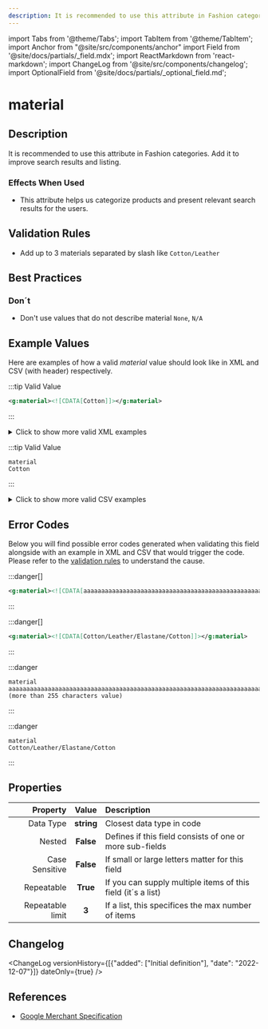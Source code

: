 ```yaml
---
description: It is recommended to use this attribute in Fashion categories. Add it to improve search results and listing.
---
```


import Tabs from '@theme/Tabs';
import TabItem from '@theme/TabItem';
import Anchor from "@site/src/components/anchor"
import Field from '@site/docs/partials/_field.mdx';
import ReactMarkdown from 'react-markdown';
import ChangeLog from '@site/src/components/changelog';
import OptionalField from '@site/docs/partials/_optional_field.md';

# material

<OptionalField/>

## Description

It is recommended to use this attribute in Fashion categories. Add it to improve search results and listing.



### Effects When Used

- This attribute helps us categorize products and present relevant search results for the users.









## Validation Rules

- Add up to 3 materials separated by slash like `Cotton/Leather`


## Best Practices



### Don´t

- Don't use values that do not describe material `None`, `N/A`




## Example Values

Here are examples of how a valid *material* value  should look like in XML and CSV (with header) respectively.

<Tabs>
  <TabItem value="valid_xml" label="XML" default>

:::tip Valid Value

```xml
<g:material><![CDATA[Cotton]]></g:material>
```

:::

<details>
  <summary>Click to show more valid XML examples</summary>
  <div>

```xml
<g:material><![CDATA[Cotton]]></g:material>
```

```xml
<g:material><![CDATA[Cotton/Leather]]></g:material>
```


  </div>
</details>

 </TabItem>
  <TabItem value="valid_csv" label="CSV">

:::tip Valid Value

```csv
material
Cotton
```

:::

<details>
  <summary>Click to show more valid CSV examples</summary>
  <div>

```csv
material
Cotton
```

```csv
material
Cotton/Leather
```


  </div>
</details>

  </TabItem>
</Tabs>

## Error Codes

Below you will find possible error codes generated when validating this field alongside with an example in XML and CSV that would trigger the code. Please refer to the [validation rules](#validation-rules) to understand the cause.

<Tabs>
  <TabItem value="invalid_xml" label="XML" default>

:::danger[**<Anchor id="validation_invalid_length" title="validation_invalid_length" />**]


```xml
<g:material><![CDATA[aaaaaaaaaaaaaaaaaaaaaaaaaaaaaaaaaaaaaaaaaaaaaaaaaaaaaaaaaaaaaaaaaaaaaaaaaaaaaaaaaaaaaaaaaaaaaaaaaaaaaaaaaaaaaaaaaaaaaaaaaaaaaaaaaaaaaaaaaaaaaaaaaaaaaaaaaaaaaaaaaaaaaaaaaaaaaaaaaaaaaaaaaaaaaaaaaaaaaaaaaaaaaaaaaaaaaaaaaaaaaaaaaaaaaaaaaaaaaaaaaaaaaaaaaaaaaaaa (more than 255 characters value)]]></g:material>
```

:::

:::danger[**<Anchor id="validation_too_many_repetitions" title="validation_too_many_repetitions" />**]


```xml
<g:material><![CDATA[Cotton/Leather/Elastane/Cotton]]></g:material>
```

:::


 </TabItem>
  <TabItem value="invalid_csv" label="CSV">

:::danger <Anchor id="validation_invalid_length" title="validation_invalid_length" />

```csv
material
aaaaaaaaaaaaaaaaaaaaaaaaaaaaaaaaaaaaaaaaaaaaaaaaaaaaaaaaaaaaaaaaaaaaaaaaaaaaaaaaaaaaaaaaaaaaaaaaaaaaaaaaaaaaaaaaaaaaaaaaaaaaaaaaaaaaaaaaaaaaaaaaaaaaaaaaaaaaaaaaaaaaaaaaaaaaaaaaaaaaaaaaaaaaaaaaaaaaaaaaaaaaaaaaaaaaaaaaaaaaaaaaaaaaaaaaaaaaaaaaaaaaaaaaaaaaaaaa (more than 255 characters value)
```

:::

:::danger <Anchor id="validation_too_many_repetitions" title="validation_too_many_repetitions" />

```csv
material
Cotton/Leather/Elastane/Cotton
```

:::


  </TabItem>
</Tabs>

## Properties

|     **Property** |         **Value**          | **Description**                                              |
|-----------------:|:--------------------------:|:-------------------------------------------------------------|
|        Data Type |    **string**     | Closest data type in code                                    |
|           Nested |      **False**      | Defines if this field consists of one or more sub-fields     |
|   Case Sensitive |  **False**  | If small or large letters matter for this field              |
|       Repeatable |    **True**    | If you can supply multiple items of this field (it´s a list) |
| Repeatable limit | **3** | If a list, this specifices the max number of items           |

## Changelog
<ChangeLog versionHistory={[{"added": ["Initial definition"], "date": "2022-12-07"}]} dateOnly={true} />

## References
- [Google Merchant Specification](https://support.google.com/merchants/answer/6324410)
